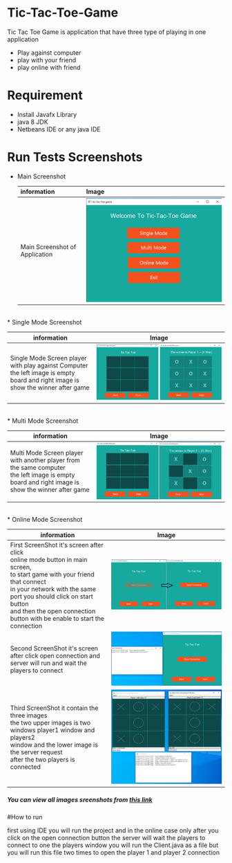 # Tic-Tac-Toe-Game
Tic Tac Toe Game is application that have three type of playing in one application 
* Play against computer 
* play with your friend 
* play online with friend


# Requirement
* Install Javafx Library
* java 8 JDK
* Netbeans IDE or any java IDE


# Run Tests Screenshots
* Main Screenshot

  | information | Image | 
  | --------- | -------- | 
  | Main Screenshot of Application| ![Screenshot (1151)](https://github.com/Mohamed-Hamdy/Tic-Tac-Toe-Game/blob/master/images/MainScreen.png)| 

<br>
* Single Mode Screenshot

| information | Image | 
  | --------- | -------- | 
  | Single Mode Screen player with play against Computer <br> the left image is empty board and right image is show the winner after game| ![Screenshot (1151)](https://github.com/Mohamed-Hamdy/Tic-Tac-Toe-Game/blob/master/images/Single%20Mode%20Screen.png)| 

<br>
* Multi Mode Screenshot

| information | Image | 
  | --------- | -------- | 
  | Multi Mode Screen player with another player from the same computer<br> the left image is empty board and right image is show the winner after game| ![Screenshot (1151)](https://github.com/Mohamed-Hamdy/Tic-Tac-Toe-Game/blob/master/images/Multi%20Mode%20Screen.png)| 

<br>
* Online Mode Screenshot

| information | Image | 
  | --------- | -------- | 
  | First ScreenShot it's screen after click <br>online mode button in main screen, <br>to start game with your friend that connect <br>in your network with the same port you should click on start button <br>and then the open connection button with be enable to start the connection |![Screenshot (1155)](https://github.com/Mohamed-Hamdy/Tic-Tac-Toe-Game/blob/master/images/Online%20Mode%20Screen%201.png) |
  | Second ScreenShot it's screen after click open connection and server will run and wait the players to connect |![Screenshot (1155)](https://github.com/Mohamed-Hamdy/Tic-Tac-Toe-Game/blob/master/images/Online%20Mode%20Screen%202.png) |
  | Third ScreenShot it contain the three images<br> the two upper images is two windows player1 window and players2 <br>window and the lower image is the server request <br>after the two players is connected |![Screenshot (1156)](https://github.com/Mohamed-Hamdy/Tic-Tac-Toe-Game/blob/master/images/Online%20Mode%20Screen%203.png) |

<h5>You can view all images sreenshots from  <a href="https://github.com/Mohamed-Hamdy/Tic-Tac-Toe-Game/tree/master/images">this link</a></h5> 
#How to run
<p>first using IDE you will run the project and in the online case only after you click on the open connection button the server will wait the players to connect to one the players window you will run the Client.java as a file but you will run this file two times to open the player 1 and player 2 connection </p>
<br>
